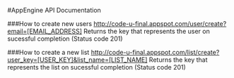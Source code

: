 #AppEngine API Documentation

###How to create new users
http://code-u-final.appspot.com/user/create?email=[EMAIL_ADDRESS]
Returns the key that represents the user on sucessful completion (Status code 201)

###How to create a new list
http://code-u-final.appspot.com/list/create?user_key=[USER_KEY]&list_name=[LIST_NAME]
Returns the key that represents the list on sucessful completion (Status code 201)




    
